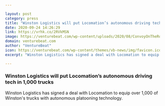```yaml
---

layout: post
category: press
title: "Winston Logistics will put Locomation’s autonomous driving tech in 1,000 trucks"
date: 2020-09-24 14:26:29
link: https://vrhk.co/2RVkMSN
image: https://venturebeat.com/wp-content/uploads/2020/08/ConvoyOnTheRoad-e1597085010455.jpg?w=1200&strip=all
domain: venturebeat.com
author: "VentureBeat"
icon: https://venturebeat.com/wp-content/themes/vb-news/img/favicon.ico
excerpt: "Winston Logistics has signed a deal with Locomation to equip over 1,000 of Winston's trucks with autonomous platooning technology."

---
```


### Winston Logistics will put Locomation’s autonomous driving tech in 1,000 trucks

Winston Logistics has signed a deal with Locomation to equip over 1,000 of Winston's trucks with autonomous platooning technology.